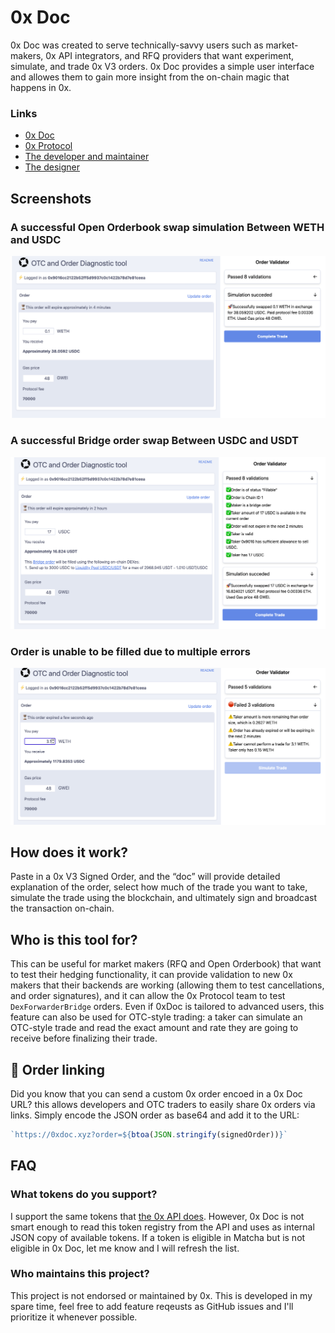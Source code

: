# 0x Doc

0x Doc was created to serve technically-savvy users such as market-makers, 0x API integrators, and RFQ providers that want experiment, simulate, and trade 0x V3 orders. 0x Doc provides a simple user interface and allowes them to gain more insight from the on-chain magic that happens in 0x.


### Links
- [0x Doc](http://0xdoc.xyz/)
- [0x Protocol](http://0x.org/)
- [The developer and maintainer](https://twitter.com/pirosb3)
- [The designer](https://www.linkedin.com/in/danniphu)

## Screenshots

### A successful Open Orderbook swap simulation Between WETH and USDC

![Open Orderbook](./open_orderbook.png)

### A successful Bridge order swap Between USDC and USDT

![Bridge Order sim](./bridge_order_sim.png)

### Order is unable to be filled due to multiple errors

![Errors in trade](./errors.png)


## How does it work?

Paste in a 0x V3 Signed Order, and the “doc” will provide detailed explanation of the order, select how much of the trade you want to take, simulate the trade using the blockchain, and ultimately sign and broadcast the transaction on-chain.

## Who is this tool for?

This can be useful for market makers (RFQ and Open Orderbook) that want to test their hedging functionality, it can provide validation to new 0x makers that their backends are working (allowing them to test cancellations, and order signatures), and it can allow the 0x Protocol team to test `DexForwarderBridge` orders.
Even if 0xDoc is tailored to advanced users, this feature can also be used for OTC-style trading: a taker can simulate an OTC-style trade and read the exact amount and rate they are going to receive before finalizing their trade.

## 🔗 Order linking

Did you know that you can send a custom 0x order encoed in a 0x Doc URL? this allows developers and OTC traders to easily share 0x orders via links. Simply encode the JSON order as base64 and add it to the URL:

```typescript
`https://0xdoc.xyz?order=${btoa(JSON.stringify(signedOrder))}`
```

## FAQ

### What tokens do you support?

I support the same tokens that [the 0x API does](https://api.0x.org/swap/v0/tokens). However, 0x Doc is not smart enough to read this token registry from the API and uses as internal JSON copy of available tokens. If a token is eligible in Matcha but is not eligible in 0x Doc, let me know and I will refresh the list.


### Who maintains this project?
This project is not endorsed or maintained by 0x. This is developed in my spare time, feel free to add feature reqeusts as GitHub issues and I'll prioritize it whenever possible.